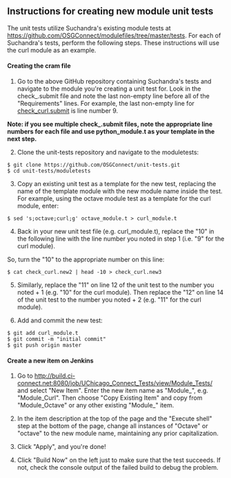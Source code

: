 Instructions for creating new module unit tests
-----------------------------------------------

The unit tests utilize Suchandra's existing module tests at https://github.com/OSGConnect/modulefiles/tree/master/tests. For each of Suchandra's tests, perform the following steps. These instructions will use the curl module as an example. 

#### Creating the cram file 


1. Go to the above GitHub repository containing Suchandra's tests and navigate to the module you're creating a unit test for. Look in the check_<module name>.submit file and note the last non-empty line before all of the "Requirements" lines. For example, the last non-empty line for [check_curl.submit](https://github.com/OSGConnect/modulefiles/blob/master/tests/curl/check_curl.submit) is line number 9.

**Note: if you see multiple check_<name>.submit files, note the appropriate line numbers for each file and use python_module.t as your template in the next step.**

2. Clone the unit-tests repository and navigate to the moduletests:
``` 
$ git clone https://github.com/OSGConnect/unit-tests.git
$ cd unit-tests/moduletests
```

3. Copy an existing unit test as a template for the new test, replacing the name of the template module with the new module name inside the test. For example, using the octave module test as a template for the curl module, enter:
```
$ sed 's;octave;curl;g' octave_module.t > curl_module.t 
```

4. Back in your new unit test file (e.g. curl_module.t), replace the "10" in the following line with the line number you noted in step 1 (i.e. "9" for the curl module). 

So, turn the "10" to the appropriate number on this line:
```
$ cat check_curl.new2 | head -10 > check_curl.new3
```

5. Similarly, replace the "11" on line 12 of the unit test to the number you noted + 1 (e.g. "10" for the curl module). Then replace the "12" on line 14 of the unit test to the number you noted + 2 (e.g. "11" for the curl module).

6. Add and commit the new test:
```
$ git add curl_module.t
$ git commit -m "initial commit"
$ git push origin master
```

#### Create a new item on Jenkins

1. Go to http://build.ci-connect.net:8080/job/UChicago_Connect_Tests/view/Module_Tests/ and select "New Item". Enter the new item name as "Module_<Module Name>", e.g. "Module_Curl". Then choose "Copy Existing Item" and copy from "Module_Octave" or any other existing "Module_<Name>" item. 

2. In the item description at the top of the page and the "Execute shell" step at the bottom of the page, change all instances of "Octave" or "octave" to the new module name, maintaining any prior capitalization. 

3. Click "Apply", and you're done!
  
4. Click "Build Now" on the left just to make sure that the test succeeds. If not, check the console output of the failed build to debug the problem.
 

   